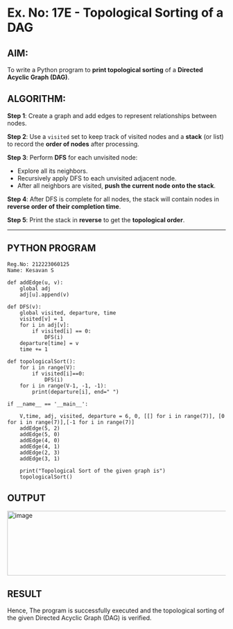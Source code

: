 # Ex. No: 17E - Topological Sorting of a DAG

## AIM:
To write a Python program to **print topological sorting** of a **Directed Acyclic Graph (DAG)**.

## ALGORITHM:

**Step 1**: Create a graph and add edges to represent relationships between nodes.

**Step 2**: Use a `visited` set to keep track of visited nodes and a **stack** (or list) to record the **order of nodes** after processing.

**Step 3**: Perform **DFS** for each unvisited node:
- Explore all its neighbors.
- Recursively apply DFS to each unvisited adjacent node.
- After all neighbors are visited, **push the current node onto the stack**.

**Step 4**: After DFS is complete for all nodes, the stack will contain nodes in **reverse order of their completion time**.

**Step 5**: Print the stack in **reverse** to get the **topological order**.

---

## PYTHON PROGRAM

```
Reg.No: 212223060125
Name: Kesavan S

def addEdge(u, v):
	global adj
	adj[u].append(v)

def DFS(v):
	global visited, departure, time
	visited[v] = 1
	for i in adj[v]:
		if visited[i] == 0:
			DFS(i)
	departure[time] = v
	time += 1

def topologicalSort():
    for i in range(V):
        if visited[i]==0:
            DFS(i)
    for i in range(V-1, -1, -1):
        print(departure[i], end=" ")

if __name__ == '__main__':

	V,time, adj, visited, departure = 6, 0, [[] for i in range(7)], [0 for i in range(7)],[-1 for i in range(7)]
	addEdge(5, 2)
	addEdge(5, 0)
	addEdge(4, 0)
	addEdge(4, 1)
	addEdge(2, 3)
	addEdge(3, 1)

	print("Topological Sort of the given graph is")
	topologicalSort()

```

## OUTPUT

<img width="764" height="149" alt="image" src="https://github.com/user-attachments/assets/d9de88a3-42f7-4ef1-bab3-568a51fc2472" />

## RESULT

Hence, The program is successfully executed and the topological sorting of the given Directed Acyclic Graph (DAG) is verified.
